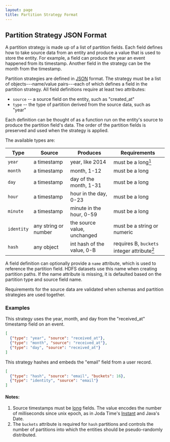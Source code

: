 ```yaml
---
layout: page
title: Partition Strategy Format
---
```

## Partition Strategy JSON Format

A partition strategy is made up of a list of partition fields. Each field defines how to take source data from an entity and produce a value that is used to store the entity. For example, a field can produce the year an event happened from its timestamp. Another field in the strategy can be the month from the timestamp.

Partition strategies are defined in [JSON][json] format. The strategy must be a list of objects---name/value pairs---each of which defines a field in the partition strategy. All field definitions require at least two attributes:

* `source` -- a source field on the entity, such as "created_at"
* `type` -- the type of partition derived from the source data, such as "year"

Each definition can be thought of as a function run on the entity's source to produce the partition field's data. The order of the partition fields is preserved and used when the strategy is applied.

The available types are:

| Type       | Source               | Produces                    | Requirements |
| ----       | ------               | --------                    | ------------ |
| `year`     | a timestamp          | year, like 2014             | must be a long[<sup>1</sup>](#notes) |
| `month`    | a timestamp          | month, 1-12                 | must be a long |
| `day`      | a timestamp          | day of the month, 1-31      | must be a long |
| `hour`     | a timestamp          | hour in the day, 0-23       | must be a long |
| `minute`   | a timestamp          | minute in the hour, 0-59    | must be a long |
| `identity` | any string or number | the source value, unchanged | must be a string or numeric |
| `hash`     | any object           | int hash of the value, 0-B  | requires B, `buckets` integer attribute[<sup>2</sup>](#notes) |

A field definition can optionally provide a `name` attribute, which is used to reference the partition field. HDFS datasets use this name when creating partition paths. If the name attribute is missing, it is defaulted based on the partition type and source field name.

Requirements for the source data are validated when schemas and partition strategies are used together. 

### Examples

This strategy uses the year, month, and day from the "received_at" timestamp field on an event.

```json
[
  {"type": "year", "source": "received_at"},
  {"type": "month", "source": "received_at"},
  {"type": "day", "source": "received_at"}
]
```

This strategy hashes and embeds the "email" field from a user record.

```json
[
  {"type": "hash", "source": "email", "buckets": 16},
  {"type": "identity", "source": "email"}
]
```

#### Notes:
1. Source timestamps must be [long][avro-types] fields. The value encodes the number of milliseconds since unix epoch, as in Joda Time's [Instant][timestamp] and Java's Date.
2. The `buckets` attribute is required for `hash` partitions and controls the number of partitions into which the entities should be pseudo-randomly distributed.

[json]: http://www.json.org/
[avro-types]: http://avro.apache.org/docs/1.7.6/spec.html#schema_primitive
[timestamp]: http://www.joda.org/joda-time/apidocs/org/joda/time/Instant.html#getMillis()
